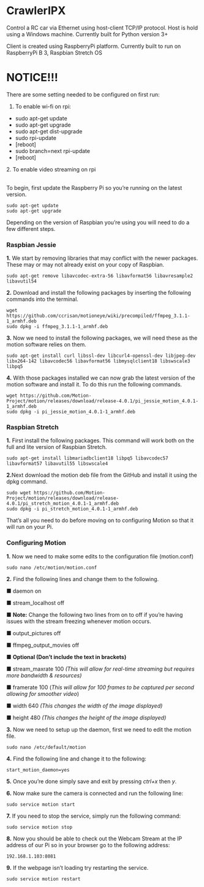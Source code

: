 # CrawlerIPX
Control a RC car via Ethernet using host-client TCP/IP protocol.
Host is hold using a Windows machine.
Currently built for Python version 3+

Client is created using RaspberryPi platform.
Currently built to run on RaspberryPi B 3, Raspbian Stretch OS

# NOTICE!!!
There are some setting needed to be configured on first run:
1. To enable wi-fi on rpi:
<ul>
<li> sudo apt-get update </li>
<li> sudo apt-get upgrade </li>
<li> sudo apt-get dist-upgrade </li>
<li> sudo rpi-update </li>
<li> [reboot] </li>
<li> sudo branch=next rpi-update </li>
<li> [reboot] </li>
</ul>
2. To enable video streaming on rpi
<br><br>
<p>To begin, first update the Raspberry Pi so you&#8217;re running on the latest version.</p><pre><code>sudo apt-get update
sudo apt-get upgrade</code></pre><p>Depending on the version of Raspbian you&#8217;re using you will need to do a few different steps.</p><h3>Raspbian Jessie</h3><p><strong class="step_numbering">1.</strong> We start by removing libraries that may conflict with the newer packages. These may or may not already exist on your copy of Raspbian.</p><pre><code>sudo apt-get remove libavcodec-extra-56 libavformat56 libavresample2 libavutil54</code></pre><p><strong class="step_numbering">2.</strong> Download and install the following packages by inserting the following commands into the terminal.</p><pre><code>wget https://github.com/ccrisan/motioneye/wiki/precompiled/ffmpeg_3.1.1-1_armhf.deb
sudo dpkg -i ffmpeg_3.1.1-1_armhf.deb</code></pre><p><strong class="step_numbering">3.</strong> Now we need to install the following packages, we will need these as the motion software relies on them.</p><pre><code>sudo apt-get install curl libssl-dev libcurl4-openssl-dev libjpeg-dev libx264-142 libavcodec56 libavformat56 libmysqlclient18 libswscale3 libpq5</code></pre><p><strong class="step_numbering">4.</strong> With those packages installed we can now grab the latest version of the motion software and install it. To do this run the following commands.</p><pre><code>wget https://github.com/Motion-Project/motion/releases/download/release-4.0.1/pi_jessie_motion_4.0.1-1_armhf.deb
sudo dpkg -i pi_jessie_motion_4.0.1-1_armhf.deb</code></pre><h3>Raspbian Stretch</h3><p><strong class="step_numbering">1.</strong> First install the following packages. This command will work both on the full and lite version of Raspbian Stretch.</p><pre><code>sudo apt-get install libmariadbclient18 libpq5 libavcodec57  libavformat57 libavutil55 libswscale4</code></pre><p><strong class="step_numbering">2.</strong>Next download the motion deb file from the GitHub and install it using the dpkg command.</p><pre><code>sudo wget https://github.com/Motion-Project/motion/releases/download/release-4.0.1/pi_stretch_motion_4.0.1-1_armhf.deb
sudo dpkg -i pi_stretch_motion_4.0.1-1_armhf.deb</code></pre><p>That&#8217;s all you need to do before moving on to configuring Motion so that it will run on your Pi.</p><h3>Configuring Motion</h3><p><strong class="step_numbering">1.</strong> Now we need to make some edits to the configuration file (motion.conf)</p><pre><code>sudo nano /etc/motion/motion.conf</code></pre><p><strong class="step_numbering">2.</strong> Find the following lines and change them to the following.</p><p><strong class="step_numbering step_indent_left">&#9632;</strong> daemon on</p><p><strong class="step_numbering step_indent_left">&#9632;</strong> stream_localhost off</p><p><strong class="step_numbering step_indent_left">&#9632;</strong> <strong>Note:</strong> Change the following two lines from on to off if you&#8217;re having issues with the stream freezing whenever motion occurs.</p><p><strong class="step_numbering step_indent_left">&#9632;</strong> output_pictures off</p><p><strong class="step_numbering step_indent_left">&#9632;</strong> ffmpeg_output_movies off</p><p><strong class="step_numbering step_indent_left">&#9632;</strong> <strong>Optional (Don&#8217;t include the text in brackets)</strong></p><p><strong class="step_numbering step_indent_left">&#9632;</strong> stream_maxrate 100 <em>(This will allow for real-time streaming but requires more bandwidth &#038; resources)</em></p><p><strong class="step_numbering step_indent_left">&#9632;</strong> framerate 100 (<em>This will allow for 100 frames to be captured per second allowing for smoother video</em>)</p><p><strong class="step_numbering step_indent_left">&#9632;</strong> width 640 <em>(This changes the width of the image displayed)</em></p><p><strong class="step_numbering step_indent_left">&#9632;</strong> height 480 <em>(This changes the height of the image displayed)</em></p><p><strong class="step_numbering">3.</strong> Now we need to setup up the daemon, first we need to edit the motion file.</p><pre><code>sudo nano /etc/default/motion</code></pre><p><strong class="step_numbering">4.</strong> Find the following line and change it to the following:</p><pre><code>start_motion_daemon=yes</code></pre><p><strong class="step_numbering">5.</strong> Once you&#8217;re done simply save and exit by pressing <em>ctrl+x</em> then <em>y</em>.</p><p><strong class="step_numbering">6.</strong> Now make sure the camera is connected and run the following line:</p><pre><code>sudo service motion start</code></pre><p><strong class="step_numbering">7.</strong> If you need to stop the service, simply run the following command:</p><pre><code>sudo service motion stop</code></pre><p><strong class="step_numbering">8.</strong> Now you should be able to check out the Webcam Stream at the IP address of our Pi so in your browser go to the following address:</p><pre><code>192.168.1.103:8081</code></pre><p><strong class="step_numbering">9.</strong> If the webpage isn&#8217;t loading try restarting the service.</p><pre><code>sudo service motion restart</code></pre>